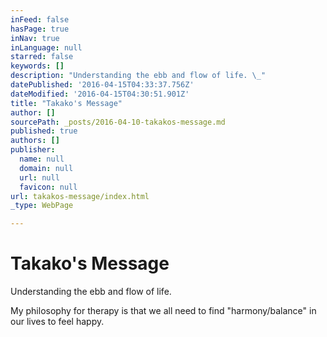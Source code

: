 ```yaml
---
inFeed: false
hasPage: true
inNav: true
inLanguage: null
starred: false
keywords: []
description: "Understanding the ebb and flow of life. \_"
datePublished: '2016-04-15T04:33:37.756Z'
dateModified: '2016-04-15T04:30:51.901Z'
title: "Takako's Message"
author: []
sourcePath: _posts/2016-04-10-takakos-message.md
published: true
authors: []
publisher:
  name: null
  domain: null
  url: null
  favicon: null
url: takakos-message/index.html
_type: WebPage

---
```

# Takako's Message

Understanding the ebb and flow of life.  

My philosophy for therapy is that we all need to find "harmony/balance" in our lives to feel happy.